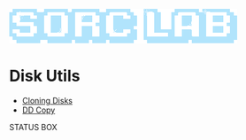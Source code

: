 ![Sorc Lab](/SorcLabLogo_White.png)

# Disk Utils
- [Cloning Disks](/blog/cloning-disks.md)
- [DD Copy](/blog/dd-copy.md)

<div class="status-box">
    <p>STATUS BOX</p>
</div>

<script>
    document.addEventListener("DOMContentLoaded", function() {
        var statusBox = document.querySelector(".status-box");
        //console.log(statusBox);

        var statusBox = document.querySelector(".status-box");
        //console.log(statusBox);

        //var numbers = [58, 75, 45, 0, 55, 36, 73, 55, 27, 73, 45, 64, 73, 45, 91, 45, 18, 27];
        //var average = calculateAverage(numbers);

        //statusBox.textContent = "MAINTENANCE MODE, SYSTEM: " + average + "%";
        statusBox.innerHTML = "MAINTENANCE MODE<br>SYSTEM: " + 36.19 + "%";
    });
    

    function calculateAverage(numbers) {
        if (numbers.length === 0) {
            return 0;
        }
        var sum = 0;
        for (var i = 0; i < numbers.length; i++) {
            sum += numbers[i];
        }
        var average = sum / numbers.length;
        //return average;
        return parseFloat(average.toFixed(2));
    }

    // setTimeout(function() {
    //     updateStatusBox("New content.");
    // }, 3000);
</script>

<!-- BK
![Sorc Lab](/SorcLabLogo_White.png)

# Disk Utils
- [Cloning Disks](/blog/cloning-disks.md)
- [DD Copy](/blog/dd-copy.md)

-->
